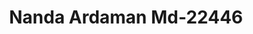---
f_zip-code: 63044
f_state-code: MO
title: Nanda Ardaman Md-22446
f_phone: 314-344-7636
f_city-only: Bridgeton
f_address: 12255 De Paul Drive Bridgeton
f_location-unique-id: '22446'
slug: nanda-ardaman-md-22446
updated-on: '2024-05-30T13:46:58.046Z'
created-on: '2024-05-30T13:36:59.803Z'
published-on: '2024-05-30T13:54:32.469Z'
f_city-state: cms/city/bridgeton-mo.md
f_company: cms/company/nanda-ardaman-md.md
f_state: cms/state/missouri.md
layout: '[payday-loan].html'
tags: payday-loan
---